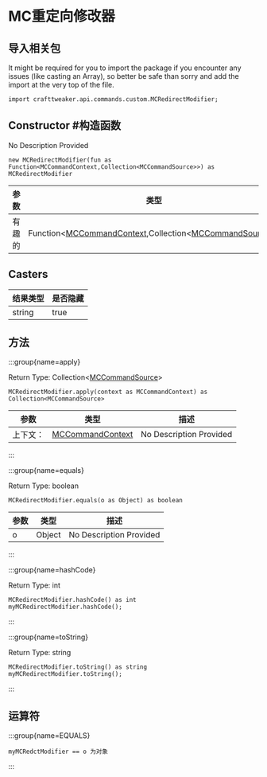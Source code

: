 # MC重定向修改器

## 导入相关包

It might be required for you to import the package if you encounter any issues (like casting an Array), so better be safe than sorry and add the import at the very top of the file.
```zenscript
import crafttweaker.api.commands.custom.MCRedirectModifier;
```


## Constructor #构造函数

No Description Provided
```zenscript
new MCRedirectModifier(fun as Function<MCCommandContext,Collection<MCCommandSource>>) as MCRedirectModifier
```

| 参数  | 类型                                                                                                                                                                                          | 描述                      |
| --- | ------------------------------------------------------------------------------------------------------------------------------------------------------------------------------------------- | ----------------------- |
| 有趣的 | Function&lt;[MCCommandContext](/vanilla/api/commands/custom/MCCommandContext),Collection&lt;[MCCommandSource](/vanilla/api/commands/custom/MCCommandSource)&gt;&gt; | No Description Provided |



## Casters

| 结果类型   | 是否隐藏 |
| ------ | ---- |
| string | true |

## 方法

:::group{name=apply}

Return Type: Collection&lt;[MCCommandSource](/vanilla/api/commands/custom/MCCommandSource)&gt;

```zenscript
MCRedirectModifier.apply(context as MCCommandContext) as Collection<MCCommandSource>
```

| 参数   | 类型                                                                | 描述                      |
| ---- | ----------------------------------------------------------------- | ----------------------- |
| 上下文： | [MCCommandContext](/vanilla/api/commands/custom/MCCommandContext) | No Description Provided |


:::

:::group{name=equals}

Return Type: boolean

```zenscript
MCRedirectModifier.equals(o as Object) as boolean
```

| 参数 | 类型     | 描述                      |
| -- | ------ | ----------------------- |
| o  | Object | No Description Provided |


:::

:::group{name=hashCode}

Return Type: int

```zenscript
MCRedirectModifier.hashCode() as int
myMCRedirectModifier.hashCode();
```

:::

:::group{name=toString}

Return Type: string

```zenscript
MCRedirectModifier.toString() as string
myMCRedirectModifier.toString();
```

:::


## 运算符

:::group{name=EQUALS}

```zenscript
myMCRedctModifier == o 为对象
```

:::



